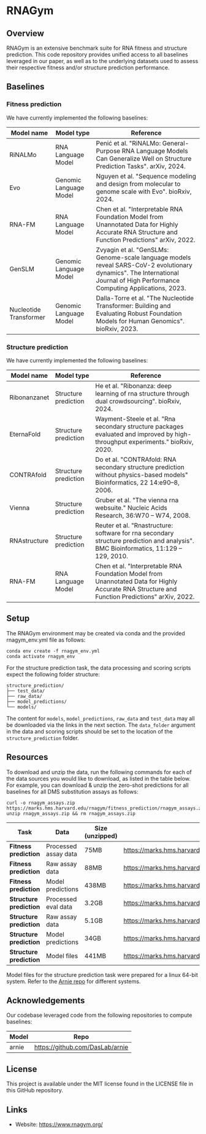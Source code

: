 # RNAGym

## Overview

RNAGym is an extensive benchmark suite for RNA fitness and structure prediction. This code repository provides unified access to all baselines leveraged in our paper, as well as to the underlying datasets used to assess their respective fitness and/or structure prediction performance.

## Baselines

### Fitness prediction
We have currently implemented the following baselines:

Model name | Model type | Reference
--- | --- | --- |
RiNALMo | RNA Language Model | Penić et al. "RiNALMo: General-Purpose RNA Language Models Can Generalize Well on Structure Prediction Tasks". arXiv, 2024.
Evo | Genomic Language Model | Nguyen et al. "Sequence modeling and design from molecular to genome scale with Evo". bioRxiv, 2024.
RNA-FM | RNA Language Model | Chen et al. "Interpretable RNA Foundation Model from Unannotated Data for Highly Accurate RNA Structure and Function Predictions" arXiv, 2022. 
GenSLM | Genomic Language Model | Zvyagin et al. "GenSLMs: Genome-scale language models reveal SARS-CoV-2 evolutionary dynamics". The International Journal of High Performance Computing Applications, 2023.
Nucleotide Transformer | Genomic Language Model | Dalla-Torre et al. "The Nucleotide Transformer: Building and Evaluating Robust Foundation Models for Human Genomics". bioRxiv, 2023.

### Structure prediction

We have currently implemented the following baselines:

Model name | Model type | Reference
--- | --- | --- |
Ribonanzanet | Structure prediction | He et al. "Ribonanza: deep learning of rna structure through dual crowdsourcing". bioRxiv, 2024.
EternaFold | Structure prediction | Wayment-Steele et al. "Rna secondary structure packages evaluated and improved by high-throughput experiments." bioRxiv, 2020.
CONTRAfold | Structure prediction | Do et al. "CONTRAfold: RNA secondary structure prediction without physics-based models" Bioinformatics, 22 14:e90–8, 2006.
Vienna | Structure prediction | Gruber et al. "The vienna rna websuite." Nucleic Acids Research, 36:W70 – W74, 2008.
RNAstructure | Structure prediction | Reuter et al. "Rnastructure: software for rna secondary structure prediction and analysis". BMC Bioinformatics, 11:129 – 129, 2010.
RNA-FM | RNA Language Model | Chen et al. "Interpretable RNA Foundation Model from Unannotated Data for Highly Accurate RNA Structure and Function Predictions" arXiv, 2022. 

## Setup

The RNAGym environment may be created via conda and the provided rnagym_env.yml file as follows:
```
conda env create -f rnagym_env.yml
conda activate rnagym_env
```

For the structure prediction task, the data processing and scoring scripts expect the following folder structure:
```
structure_prediction/
├── test_data/
├── raw_data/
├── model_predictions/
└── models/
```
The content for `models`, `model_predictions`, `raw_data` and `test_data` may all be downloaded via the links in the next section.
The `data_folder` argument in the data and scoring scripts should be set to the location of the `structure_prediction` folder.

## Resources

To download and unzip the data, run the following commands for each of the data sources you would like to download, as listed in the table below. 
For example, you can download & unzip the zero-shot predictions for all baselines for all DMS substitution assays as follows:
```
curl -o rnagym_assays.zip https://marks.hms.harvard.edu/rnagym/fitness_prediction/rnagym_assays.zip
unzip rnagym_assays.zip && rm rnagym_assays.zip
```

Task | Data | Size (unzipped) | Link
--- | --- | --- | --- |
**Fitness prediction** | Processed assay data | 75MB | https://marks.hms.harvard.edu/rnagym/fitness_prediction/rnagym_assays.zip
**Fitness prediction** | Raw assay data | 88MB | https://marks.hms.harvard.edu/rnagym/fitness_prediction/raw_data.zip
**Fitness prediction** | Model predictions | 438MB | https://marks.hms.harvard.edu/rnagym/fitness_prediction/model_predictions.zip
**Structure prediction** | Processed eval data | 3.2GB | https://marks.hms.harvard.edu/rnagym/structure_prediction/test_data.zip
**Structure prediction** | Raw assay data | 5.1GB | https://marks.hms.harvard.edu/rnagym/structure_prediction/raw_data.zip
**Structure prediction** | Model predictions | 34GB | https://marks.hms.harvard.edu/rnagym/structure_prediction/model_predictions.zip
**Structure prediction** | Model files | 441MB | https://marks.hms.harvard.edu/rnagym/structure_prediction/models.zip

Model files for the structure prediction task were prepared for a linux 64-bit system. Refer to the [Arnie repo](https://github.com/DasLab/arnie) for different systems.

## Acknowledgements

Our codebase leveraged code from the following repositories to compute baselines:

Model | Repo
--- | ---
arnie | https://github.com/DasLab/arnie

## License
This project is available under the MIT license found in the LICENSE file in this GitHub repository.

## Links
- Website: https://www.rnagym.org/
